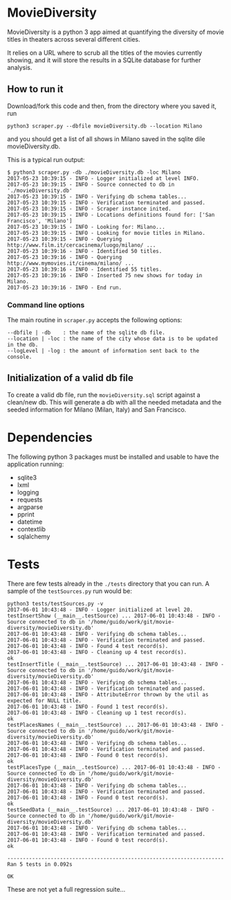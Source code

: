 # MovieDiversity
MovieDiversity is a python 3 app aimed at quantifying the diversity of movie titles
in theaters across several different cities.

It relies on a URL where to scrub all the titles of the movies currently showing,
and it will store the results in a SQLite database for further analysis.

## How to run it
Download/fork this code and then, from the directory where you saved it, run
```
python3 scraper.py --dbfile movieDiversity.db --location Milano
```
and you should get a list of all shows in Milano saved in the sqlite dile movieDiversity.db.

This is a typical run output:
```
$ python3 scraper.py -db ./movieDiversity.db -loc Milano
2017-05-23 10:39:15 - INFO - Logger initialized at level INFO.
2017-05-23 10:39:15 - INFO - Source connected to db in './movieDiversity.db'
2017-05-23 10:39:15 - INFO - Verifying db schema tables...
2017-05-23 10:39:15 - INFO - Verification terminated and passed.
2017-05-23 10:39:15 - INFO - Scraper instance inited.
2017-05-23 10:39:15 - INFO - Locations definitions found for: ['San Francisco', 'Milano']
2017-05-23 10:39:15 - INFO - Looking for: Milano...
2017-05-23 10:39:15 - INFO - Looking for movie titles in Milano.
2017-05-23 10:39:15 - INFO - Querying http://www.film.it/cercacinema/luogo/milano/ ...
2017-05-23 10:39:16 - INFO - Identified 50 titles.
2017-05-23 10:39:16 - INFO - Querying http://www.mymovies.it/cinema/milano/ ...
2017-05-23 10:39:16 - INFO - Identified 55 titles.
2017-05-23 10:39:16 - INFO - Inserted 75 new shows for today in Milano.
2017-05-23 10:39:16 - INFO - End run.
```

### Command line options
The main routine in `scraper.py` accepts the following options:
```
--dbfile | -db    : the name of the sqlite db file.
--location | -loc : the name of the city whose data is to be updated in the db.
--logLevel | -log : the amount of information sent back to the console.
```

## Initialization of a valid db file
To create a valid db file, run the `movieDiversity.sql` script against a clean/new db.
This will generate a db with all the needed metadata and the seeded information for
Milano (Milan, Italy) and San Francisco.

# Dependencies
The following python 3 packages must be installed and usable to have the application running:
- sqlite3
- lxml
- logging
- requests
- argparse
- pprint
- datetime
- contextlib
- sqlalchemy

# Tests
There are few tests already in the `./tests` directory that you can run.
A sample of the `testSources.py` run would be:
```
python3 tests/testSources.py -v
2017-06-01 10:43:48 - INFO - Logger initialized at level 20.
testInsertShow (__main__.testSource) ... 2017-06-01 10:43:48 - INFO - Source connected to db in '/home/guido/work/git/movie-diversity/movieDiversity.db'
2017-06-01 10:43:48 - INFO - Verifying db schema tables...
2017-06-01 10:43:48 - INFO - Verification terminated and passed.
2017-06-01 10:43:48 - INFO - Found 4 test record(s).
2017-06-01 10:43:48 - INFO - Cleaning up 4 test record(s).
ok
testInsertTitle (__main__.testSource) ... 2017-06-01 10:43:48 - INFO - Source connected to db in '/home/guido/work/git/movie-diversity/movieDiversity.db'
2017-06-01 10:43:48 - INFO - Verifying db schema tables...
2017-06-01 10:43:48 - INFO - Verification terminated and passed.
2017-06-01 10:43:48 - INFO - AttributeError thrown by the util as expected for NULL title.
2017-06-01 10:43:48 - INFO - Found 1 test record(s).
2017-06-01 10:43:48 - INFO - Cleaning up 1 test record(s).
ok
testPlacesNames (__main__.testSource) ... 2017-06-01 10:43:48 - INFO - Source connected to db in '/home/guido/work/git/movie-diversity/movieDiversity.db'
2017-06-01 10:43:48 - INFO - Verifying db schema tables...
2017-06-01 10:43:48 - INFO - Verification terminated and passed.
2017-06-01 10:43:48 - INFO - Found 0 test record(s).
ok
testPlacesType (__main__.testSource) ... 2017-06-01 10:43:48 - INFO - Source connected to db in '/home/guido/work/git/movie-diversity/movieDiversity.db'
2017-06-01 10:43:48 - INFO - Verifying db schema tables...
2017-06-01 10:43:48 - INFO - Verification terminated and passed.
2017-06-01 10:43:48 - INFO - Found 0 test record(s).
ok
testSeedData (__main__.testSource) ... 2017-06-01 10:43:48 - INFO - Source connected to db in '/home/guido/work/git/movie-diversity/movieDiversity.db'
2017-06-01 10:43:48 - INFO - Verifying db schema tables...
2017-06-01 10:43:48 - INFO - Verification terminated and passed.
2017-06-01 10:43:48 - INFO - Found 0 test record(s).
ok

----------------------------------------------------------------------
Ran 5 tests in 0.092s

OK
```

These are not yet a full regression suite...